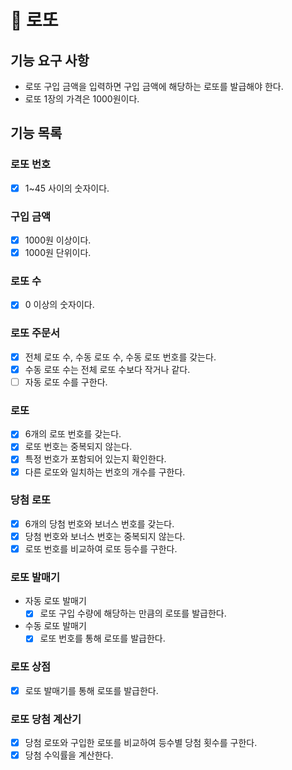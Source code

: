 # 🚀 로또

## 기능 요구 사항
- 로또 구입 금액을 입력하면 구입 금액에 해당하는 로또를 발급해야 한다.
- 로또 1장의 가격은 1000원이다.

## 기능 목록
### 로또 번호
- [x] 1~45 사이의 숫자이다.

### 구입 금액
- [x] 1000원 이상이다.
- [x] 1000원 단위이다.

### 로또 수
- [x] 0 이상의 숫자이다.

### 로또 주문서
- [x] 전체 로또 수, 수동 로또 수, 수동 로또 번호를 갖는다.
- [x] 수동 로또 수는 전체 로또 수보다 작거나 같다.
- [ ] 자동 로또 수를 구한다.

### 로또
- [x] 6개의 로또 번호를 갖는다.
- [x] 로또 번호는 중복되지 않는다.
- [x] 특정 번호가 포함되어 있는지 확인한다.
- [x] 다른 로또와 일치하는 번호의 개수를 구한다.

### 당첨 로또
- [x] 6개의 당첨 번호와 보너스 번호를 갖는다.
- [x] 당첨 번호와 보너스 번호는 중복되지 않는다.
- [x] 로또 번호를 비교하여 로또 등수를 구한다.

### 로또 발매기
- 자동 로또 발매기
    - [x] 로또 구입 수량에 해당하는 만큼의 로또를 발급한다.
- 수동 로또 발매기
    - [x] 로또 번호를 통해 로또를 발급한다.

### 로또 상점
- [x] 로또 발매기를 통해 로또를 발급한다.

### 로또 당첨 계산기
- [x] 당첨 로또와 구입한 로또를 비교하여 등수별 당첨 횟수를 구한다.
- [x] 당첨 수익률을 계산한다.
